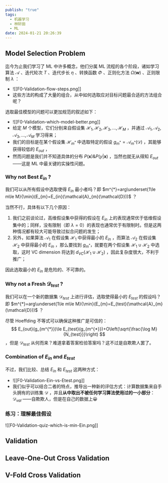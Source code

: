 ```yaml
---
publish: "true"
tags:
  - 机器学习
  - 林轩田
  - ML
date: 2024-01-21 20:26:39
---
```

## Model Selection Problem

迄今为止我们学习了 ML 中许多概念，他们分属 ML 流程的各个阶段，诸如学习算法 $\mathcal{A}$ 、迭代轮次 $T$ 、迭代步长 $\eta$ 、转换函数 $\Phi$ 、正则化方法 $\Omega(\mathbf{w})$ 、正则限制 $\lambda$ ：
- ![[F0-Validation-flow-steps.png]]
- 这些方法的构成了大量的组合，从中如何选取应对目标问题最合适的方法组合呢？

选取最佳模型的问题可以更加规范的叙述如下：
- ![[F0-Validation-which-model-better.png]]
- 给定 *M* 个模型，它们分别来自假设集 $\mathcal{H}_{1},\mathcal{H}_{2},\mathcal{H}_{3},...,\mathcal{H}_{M}$ ，并通过 $\mathcal{A}_{1},\mathcal{A}_{2},\mathcal{A}_{3},...,\mathcal{A}_{M}$ 学习得来；
- 我们的目标是在某个假设集 $\mathcal{H}_{m^{*}}$ 中选取特定的假设 $g_{m^{*}}=\mathcal{A}_{m^{*}}(\mathcal{D})$ ，其能够获得较低的 $E_{out}$ ，
- 然而问题是我们并不知道具体的分布 $P(\mathbf{x})\& P(y|\mathbf{x})$ ，当然也就无从得知 $E_{out}$ ——这是 ML 中最关键的实操性问题。

### Why not Best $E_{in}$ ?

我们可以从所有假设中选取使得 $E_{in}$ 最小者吗？即 $m^{*}=arg\underset{1\le m\le M}{\min}(E_{m}=E_{in}(\mathcal{A}_{m}(\mathcal{D}))$ ？

当然不行，具体有以下几个原因：
1. 我们之前谈论过，高维假设集中获得的假设在 $E_{in}$ 上的表现通常优于低维假设集中的；同样，没有限制（即 $\lambda=0$）的表现也通常优于有限制时。但是这两种情况都有较大可能导致过拟合问题的发生；
2. 另外，如果算法 $\mathcal{A}_{1}$ 在假设集 $\mathcal{H}_{1}$ 中获得最小的 $E_{in}$ ，而算法 $\mathcal{A}_{2}$ 在假设集 $\mathcal{H}_{2}$ 中获得最小的 $E_{in}$ ，那么要找到 $g_{m^{*}}$，就要在两个假设集 $\mathcal{H}_{1}\cup\mathcal{H}_{2}$ 中选取，这时 VC dimension 将达到 $d_{VC}(\mathcal{H}_{1}\cup\mathcal{H}_{2})$ ，因此复杂度很大，不利于推广；

因此选取最小的 $E_{in}$ 是危险的、不可靠的。

### Why not a Fresh $\mathcal{D}_{test}$ ?

我们可以在一个新的数据集 $\mathcal{D}_{test}$ 上进行评估，选取使得最小的 $E_{test}$ 的假设吗？即 $m^{*}=arg\underset{1\le m\le M}{\min}(E_{m}=E_{test}(\mathcal{A}_{m}(\mathcal{D}))$ ？

尽管 Hoeffding 不等式可以确保这种推广是可信的：
$$
E_{out}(g_{m^{*}})\le E_{test}(g_{m^{*}})+O\left(\sqrt{\frac{\log M}{N_{test}}}\right)
$$
，但是 $\mathcal{D}_{test}$ 从何而来？难道拿着答案检验答案吗？这不过是自欺欺人罢了。

### Combination of $E_{in}$ and $E_{test}$ 

不过，我们比较、总结 $E_{in}$ 和 $E_{test}$ 这两种方式：
- ![[F0-Validation-Ein-vs-Etest.png]]
- 我们似乎可以结合二者的特点，推导出一种新的评估方式：计算数据集来自手头拥有的训练集 $\mathcal{D}$ ，并且**从中取出不被任何学习算法使用过的一小部分**：$\mathcal{D}_{val}$ ——自欺欺人，但是在自己的数据上😀

### 练习：理解最佳假设

![[F0-Validation-quiz-which-is-min-Ein.png]]

## Validation



## Leave-One-Out Cross Validation

## V-Fold Cross Validation